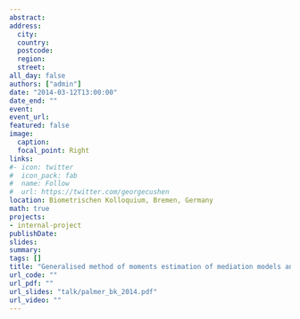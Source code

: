```yaml
---
abstract: 
address:
  city: 
  country: 
  postcode: 
  region: 
  street: 
all_day: false
authors: ["admin"]
date: "2014-03-12T13:00:00"
date_end: ""
event: 
event_url: 
featured: false
image:
  caption: 
  focal_point: Right
links:
#- icon: twitter
#  icon_pack: fab
#  name: Follow
#  url: https://twitter.com/georgecushen
location: Biometrischen Kolloquium, Bremen, Germany
math: true
projects:
- internal-project
publishDate: 
slides: 
summary: 
tags: []
title: "Generalised method of moments estimation of mediation models and structural mean models"
url_code: ""
url_pdf: ""
url_slides: "talk/palmer_bk_2014.pdf"
url_video: ""
---
```


